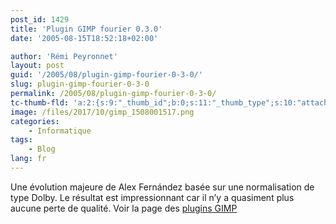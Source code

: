 ```yaml
---
post_id: 1429
title: 'Plugin GIMP fourier 0.3.0'
date: '2005-08-15T18:52:18+02:00'

author: 'Rémi Peyronnet'
layout: post
guid: '/2005/08/plugin-gimp-fourier-0-3-0/'
slug: plugin-gimp-fourier-0-3-0
permalink: /2005/08/plugin-gimp-fourier-0-3-0/
tc-thumb-fld: 'a:2:{s:9:"_thumb_id";b:0;s:11:"_thumb_type";s:10:"attachment";}'
image: /files/2017/10/gimp_1508001517.png
categories:
    - Informatique
tags:
    - Blog
lang: fr
---
```


Une évolution majeure de Alex Fernández basée sur une normalisation de type Dolby. Le résultat est impressionnant car il n’y a quasiment plus aucune perte de qualité. Voir la page des [plugins GIMP](/gimp_plugin/)